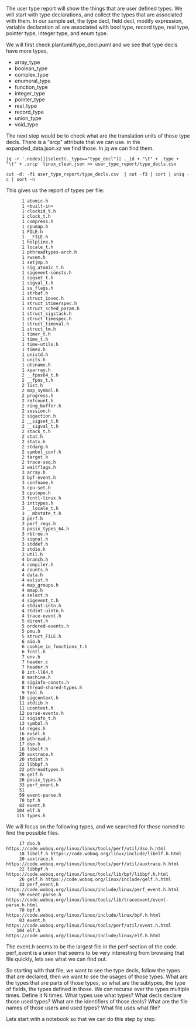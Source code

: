 The user type report will show the things that are user defined types.
We will start with type declarations, and collect the types that are associated with them.
In our sample set, the type decl, field decl, modify expression, variable declaration all are associated with 
bool type, record type, real type, pointer type, integer type, and enum type.

We will first check plantuml/type_decl.puml and we see that type decls have more types, 

* array_type	
* boolean_type	
* complex_type	
* enumeral_type	
* function_type	
* integer_type	
* pointer_type	
* real_type	
* record_type	
* union_type	
* void_type	

The next step would be to check what are the translation units of those type decls. 
There is a "srcp" attribute that we can use. in the expanded_data.json.xz we find those. In jq we can find them. 

`jq -r '.nodes[]|select(._type=="type_decl")| ._id + "\t" + .type + "\t" + .srcp' linux_clean.json >> user_type_report/type_decls.csv`


`cut -d: -f1 user_type_report/type_decls.csv  | cut -f3 | sort | uniq -c | sort -n`

This gives us the report of types per file:

```
      1 atomic.h
      1 <built-in>
      1 clockid_t.h
      1 clock_t.h
      1 compress.h
      1 cpumap.h
      1 FILE.h
      1 __FILE.h
      1 helpline.h
      1 locale_t.h
      1 pthreadtypes-arch.h
      1 rwsem.h
      1 setjmp.h
      1 sig_atomic_t.h
      1 sigevent-consts.h
      1 sigset_t.h
      1 sigval_t.h
      1 ss_flags.h
      1 strbuf.h
      1 struct_iovec.h
      1 struct_itimerspec.h
      1 struct_sched_param.h
      1 struct_sigstack.h
      1 struct_timespec.h
      1 struct_timeval.h
      1 struct_tm.h
      1 timer_t.h
      1 time_t.h
      1 time-utils.h
      1 timex.h
      1 unistd.h
      1 units.h
      1 utsname.h
      1 xyarray.h
      2 __fpos64_t.h
      2 __fpos_t.h
      2 list.h
      2 map_symbol.h
      2 progress.h
      2 refcount.h
      2 ring_buffer.h
      2 session.h
      2 sigaction.h
      2 __sigset_t.h
      2 __sigval_t.h
      2 stack_t.h
      2 stat.h
      2 statx.h
      2 stdarg.h
      2 symbol_conf.h
      2 target.h
      2 trace-seq.h
      2 waitflags.h
      3 array.h
      3 bpf-event.h
      3 confname.h
      3 cpu-set.h
      3 cputopo.h
      3 fcntl-linux.h
      3 inttypes.h
      3 __locale_t.h
      3 __mbstate_t.h
      3 perf.h
      3 perf_regs.h
      3 posix_types_64.h
      3 rbtree.h
      3 signal.h
      3 stddef.h
      3 stdio.h
      3 util.h
      4 branch.h
      4 compiler.h
      4 counts.h
      4 data.h
      4 evlist.h
      4 map_groups.h
      4 mmap.h
      4 select.h
      4 sigevent_t.h
      4 stdint-intn.h
      4 stdint-uintn.h
      4 trace-event.h
      5 dirent.h
      5 ordered-events.h
      5 pmu.h
      5 struct_FILE.h
      6 aio.h
      6 cookie_io_functions_t.h
      6 fcntl.h
      7 env.h
      7 header.c
      7 header.h
      8 int-ll64.h
      8 machine.h
      8 siginfo-consts.h
      8 thread-shared-types.h
      9 tool.h
     10 sigcontext.h
     11 stdlib.h
     11 ucontext.h
     12 parse-events.h
     12 siginfo_t.h
     13 symbol.h
     14 regex.h
     16 evsel.h
     16 pthread.h
     17 dso.h
     18 libelf.h
     20 auxtrace.h
     20 stdint.h
     22 libbpf.h
     22 pthreadtypes.h
     26 gelf.h
     26 posix_types.h
     33 perf_event.h
     51 
     59 event-parse.h
     78 bpf.h
     83 event.h
    104 elf.h
    115 types.h
```

We will focus on the following types, and we searched for those named to find the possible files. 

```
     17 dso.h https://code.woboq.org/linux/linux/tools/perf/util/dso.h.html
     18 libelf.h https://code.woboq.org/linux/include/libelf.h.html
     20 auxtrace.h https://code.woboq.org/linux/linux/tools/perf/util/auxtrace.h.html 
     22 libbpf.h https://code.woboq.org/linux/linux/tools/lib/bpf/libbpf.h.html
     26 gelf.h https://code.woboq.org/linux/include/gelf.h.html
     33 perf_event.h https://code.woboq.org/linux/linux/include/linux/perf_event.h.html
     59 event-parse.h https://code.woboq.org/linux/linux/tools/lib/traceevent/event-parse.h.html
     78 bpf.h https://code.woboq.org/linux/linux/include/linux/bpf.h.html
     83 event.h https://code.woboq.org/linux/linux/tools/perf/util/event.h.html
    104 elf.h https://code.woboq.org/linux/linux/include/linux/elf.h.html
```

The event.h seems to be the largest file in the perf section of the code. perf_event is a union that seems to be very interesting from browsing that file quickly,
lets see what we can find out. 

So starting with that file, we want to see the type decls, follow the types that are declared, then we want to see the usages of those types.
What are the types that are parts of those types, so what are the subtypes, the type of fields, the types defined in those.
We can recurse over the types multiple times. Define it N times.
What types use what types?
What decls declare those used types?
What are the identifiers of those decls?
What are the file names of those users and used types? What file uses what file?

Lets start with a notebook so that we can do this step by step.
